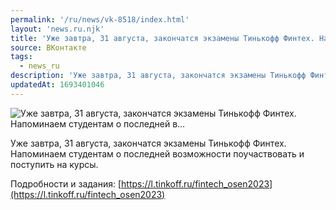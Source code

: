 ```yaml
---
permalink: '/ru/news/vk-8518/index.html'
layout: 'news.ru.njk'
title: 'Уже завтра, 31 августа, закончатся экзамены Тинькофф Финтех. Напоминаем студентам о последней в…'
source: ВКонтакте
tags:
  - news_ru
description: 'Уже завтра, 31 августа, закончатся экзамены Тинькофф Финтех. Напоминаем студентам о последней в…'
updatedAt: 1693401046
---
```

![Уже завтра, 31 августа, закончатся экзамены Тинькофф Финтех. Напоминаем студентам о последней в…](https://sun9-80.userapi.com/impg/atEGcSeG66Dc95o_eVONJtdPC5T1NHcqu2nhDg/0eoOlaNH5JY.jpg?size=510x510&quality=95&sign=7e950a8f6a07733b50c851b8455bdc24&c_uniq_tag=C7dXP8ll2Phxdy1Ma7rV-sr0B2ZW4uG4EsYavnM4nYo&type=album)

Уже завтра, 31 августа, закончатся экзамены Тинькофф Финтех. Напоминаем студентам о последней возможности поучаствовать и поступить на курсы.

Подробности и задания: [https://l.tinkoff.ru/fintech_osen2023](https://l.tinkoff.ru/fintech_osen2023)
